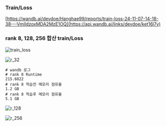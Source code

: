 
### Train/Loss
[https://wandb.ai/devdoe/Hanghae99/reports/train-loss-24-11-07-14-18-38---VmlldzoxMDA2MzE1OQ](https://api.wandb.ai/links/devdoe/ket16l7v)

### rank 8, 128, 256 합산 train/Loss
![train_loss](https://github.com/user-attachments/assets/d422bd1c-fd8d-43db-a533-9ddee8a4631d)



![r_32](https://github.com/user-attachments/assets/d1118d94-a7cd-4df7-94ec-4e322137fef5)

```
# wandb 로그
# rank 8 Runtime
215.6822
# rank 8 학습전 메모리 점유율
1.2 GB
# rank 8 학습후 메모리 점유율
5.1 GB
```


![r_128](https://github.com/user-attachments/assets/704ee6b1-7d70-4e1d-bb82-ec1f5ba3abe1)


![r_256](https://github.com/user-attachments/assets/d5ff8501-837e-4a4a-b197-dbf21540e2e8)


